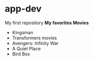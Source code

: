 # app-dev
My first repository
**My favorites Movies**
- Kingsman
- Transformers movies
- Avengers: Infinity War
- A Quiet Place
- Bird Box
